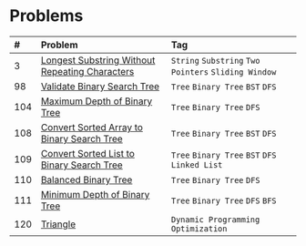 # Problems

| #   | Problem                                                                                                                         | Tag                                                  |
|:----|:--------------------------------------------------------------------------------------------------------------------------------|:-----------------------------------------------------|
| 3   | [Longest Substring Without Repeating Characters](https://leetcode.com/problems/longest-substring-without-repeating-characters/) | `String` `Substring` `Two Pointers` `Sliding Window` |
| 98  | [Validate Binary Search Tree](https://leetcode.com/problems/validate-binary-search-tree/)                                       | `Tree` `Binary Tree` `BST` `DFS`                     |
| 104 | [Maximum Depth of Binary Tree](https://leetcode.com/problems/maximum-depth-of-binary-tree/)                                     | `Tree` `Binary Tree` `DFS`                           |
| 108 | [Convert Sorted Array to Binary Search Tree](https://leetcode.com/problems/convert-sorted-array-to-binary-search-tree/)         | `Tree` `Binary Tree` `BST` `DFS`                     |
| 109 | [Convert Sorted List to Binary Search Tree](https://leetcode.com/problems/convert-sorted-list-to-binary-search-tree/)           | `Tree` `Binary Tree` `BST` `DFS` `Linked List`       |
| 110 | [Balanced Binary Tree](https://leetcode.com/problems/balanced-binary-tree/)                                                     | `Tree` `Binary Tree` `DFS`                           |
| 111 | [Minimum Depth of Binary Tree](https://leetcode.com/problems/minimum-depth-of-binary-tree/)                                     | `Tree` `Binary Tree` `DFS` `BFS`                     |
| 120 | [Triangle](https://leetcode.com/problems/triangle/)                                                                             | `Dynamic Programming` `Optimization`                 |
